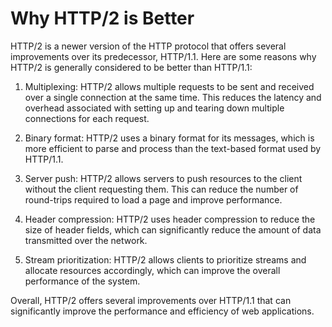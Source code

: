 # Why HTTP/2 is Better

HTTP/2 is a newer version of the HTTP protocol that offers several improvements over its predecessor, HTTP/1.1. Here are some reasons why HTTP/2 is generally considered to be better than HTTP/1.1:

1. Multiplexing: HTTP/2 allows multiple requests to be sent and received over a single connection at the same time. This reduces the latency and overhead associated with setting up and tearing down multiple connections for each request.

2. Binary format: HTTP/2 uses a binary format for its messages, which is more efficient to parse and process than the text-based format used by HTTP/1.1.

3. Server push: HTTP/2 allows servers to push resources to the client without the client requesting them. This can reduce the number of round-trips required to load a page and improve performance.

4. Header compression: HTTP/2 uses header compression to reduce the size of header fields, which can significantly reduce the amount of data transmitted over the network.

5. Stream prioritization: HTTP/2 allows clients to prioritize streams and allocate resources accordingly, which can improve the overall performance of the system.

Overall, HTTP/2 offers several improvements over HTTP/1.1 that can significantly improve the performance and efficiency of web applications.
